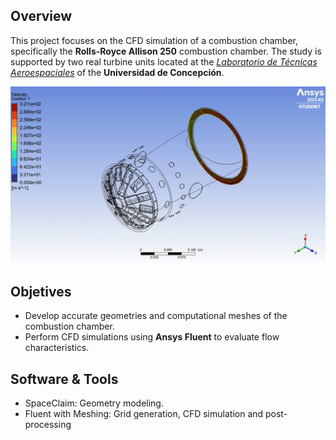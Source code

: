## Overview
This project focuses on the CFD simulation of a combustion chamber, specifically the **Rolls-Royce Allison 250** combustion chamber. The study is supported by two real turbine units located at the [*Laboratorio de Técnicas Aeroespaciales*](https://fi.udec.cl/laboratorios/aerodinamica/) of the **Universidad de Concepción**.

<div align="center">
  <img src="docs/images/velocity.gif" alt="images/mesh_2.png" width="600"/>
  
</div>

## Objetives
- Develop accurate geometries and computational meshes of the combustion chamber.  
- Perform CFD simulations using **Ansys Fluent** to evaluate flow characteristics.  
## Software & Tools
- SpaceClaim: Geometry modeling.
- Fluent with Meshing: Grid generation, CFD simulation and post-processing
